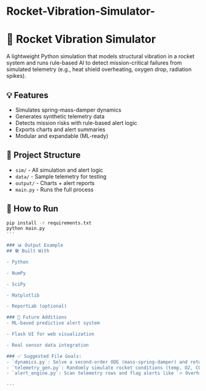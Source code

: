 # Rocket-Vibration-Simulator-

# 🚀 Rocket Vibration Simulator

A lightweight Python simulation that models structural vibration in a rocket system and runs rule-based AI to detect mission-critical failures from simulated telemetry (e.g., heat shield overheating, oxygen drop, radiation spikes).

## 💡 Features
- Simulates spring-mass-damper dynamics
- Generates synthetic telemetry data
- Detects mission risks with rule-based alert logic
- Exports charts and alert summaries
- Modular and expandable (ML-ready)

## 📁 Project Structure
- `sim/` - All simulation and alert logic
- `data/` - Sample telemetry for testing
- `output/` - Charts + alert reports
- `main.py` - Runs the full process

## 🚀 How to Run
```bash
pip install -r requirements.txt
python main.py
'''

### 📊 Output Example
## 🛠️ Built With

- Python

- NumPy

- SciPy

- Matplotlib

- ReportLab (optional)

### 📌 Future Additions
- ML-based predictive alert system

- Flask UI for web visualization

- Real sensor data integration

### ✅ Suggested File Goals:
- `dynamics.py`: Solve a second-order ODE (mass-spring-damper) and return displacement data.
- `telemetry_gen.py`: Randomly simulate rocket conditions (temp, O2, CO2, rad).
- `alert_engine.py`: Scan telemetry rows and flag alerts like `🔥 Overheat`, `❗ Oxygen Low`.

---